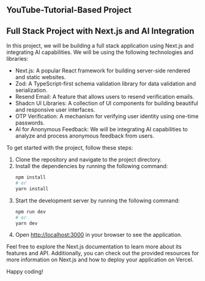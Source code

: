## YouTube-Tutorial-Based Project

## Full Stack Project with Next.js and AI Integration

In this project, we will be building a full stack application using Next.js and integrating AI capabilities. We will be using the following technologies and libraries:

- Next.js: A popular React framework for building server-side rendered and static websites.
- Zod: A TypeScript-first schema validation library for data validation and serialization.
- Resend Email: A feature that allows users to resend verification emails.
- Shadcn UI Libraries: A collection of UI components for building beautiful and responsive user interfaces.
- OTP Verification: A mechanism for verifying user identity using one-time passwords.
- AI for Anonymous Feedback: We will be integrating AI capabilities to analyze and process anonymous feedback from users.

To get started with the project, follow these steps:

1. Clone the repository and navigate to the project directory.
2. Install the dependencies by running the following command:
    ```bash
    npm install
    # or
    yarn install
    ```
3. Start the development server by running the following command:
    ```bash
    npm run dev
    # or
    yarn dev
    ```
4. Open [http://localhost:3000](http://localhost:3000) in your browser to see the application.

Feel free to explore the Next.js documentation to learn more about its features and API. Additionally, you can check out the provided resources for more information on Next.js and how to deploy your application on Vercel.

Happy coding!
